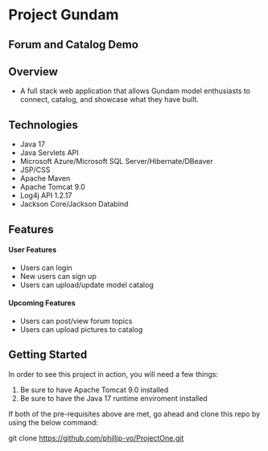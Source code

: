 ﻿# Project Gundam
## Forum and Catalog Demo

## Overview
- A full stack web application that allows Gundam model enthusiasts to connect, catalog, and showcase what they have built. 

## Technologies
- Java 17
- Java Servlets API
- Microsoft Azure/Microsoft SQL Server/Hibernate/DBeaver
- JSP/CSS
- Apache Maven
- Apache Tomcat 9.0
- Log4j API 1.2.17
- Jackson Core/Jackson Databind

## Features
#### User Features
- Users can login
- New users can sign up
- Users can upload/update model catalog
#### Upcoming Features
- Users can post/view forum topics
- Users can upload pictures to catalog

## Getting Started 
In order to see this project in action, you will need a few things:
1. Be sure to have Apache Tomcat 9.0 installed
2. Be sure to have the Java 17 runtime enviroment installed

If both of the pre-requisites above are met, go ahead and clone this repo by using the below command:

  git clone https://github.com/phillip-vo/ProjectOne.git
